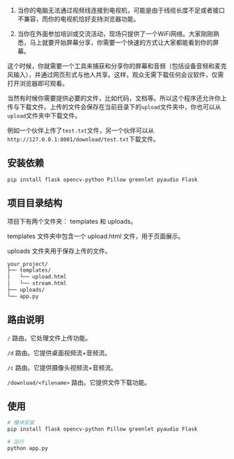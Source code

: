
1. 当你的电脑无法通过视频线连接到电视机，可能是由于线缆长度不足或者接口不兼容，而你的电视机恰好支持浏览器功能。

2. 当你在外面参加培训或交流活动，现场只提供了一个WiFi网络。大家刚刚熟悉，马上就要开始屏幕分享，你需要一个快速的方式让大家都能看到你的屏幕。

这个时候，你就需要一个工具来捕获和分享你的屏幕和音频（包括设备音频和麦克风输入），并通过网页形式与他人共享。这样，观众无需下载任何会议软件，仅需打开浏览器即可观看。

当然有时候你需要提供必要的文件，比如代码，文档等。所以这个程序还允许你上传与下载文件。上传的文件会保存在当前目录下的`upload`文件夹中，你也可以从`upload`文件夹中下载文件。

例如一个伙伴上传了`test.txt`文件，另一个伙伴可以从`http://127.0.0.1:8001/download/test.txt`下载文件。

## 安装依赖

```bash
pip install flask opencv-python Pillow greenlet pyaudio Flask
```

## 项目目录结构

项目下有两个文件夹： templates 和 uploads。

templates 文件夹中包含一个 upload.html 文件，用于页面展示。

uploads 文件夹用于保存上传的文件。

```bash showLineNumbers
your_project/
├── templates/
│   └── upload.html
│   └── stream.html
├── uploads/
└── app.py
``` 

## 路由说明

`/` 路由。它处理文件上传功能。

`/d` 路由。它提供桌面视频流+音频流。

`/c` 路由。它提供摄像头视频流+音频流。

`/download/<filename>` 路由。它提供文件下载功能。

## 使用

```bash
# 模块安装
pip install flask opencv-python Pillow greenlet pyaudio Flask

# 运行
python app.py
```

